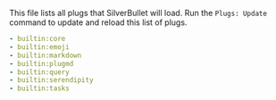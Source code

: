 This file lists all plugs that SilverBullet will load. Run the `Plugs: Update` command to update and reload this list of plugs.

```yaml
- builtin:core
- builtin:emoji
- builtin:markdown
- builtin:plugmd
- builtin:query
- builtin:serendipity
- builtin:tasks
```